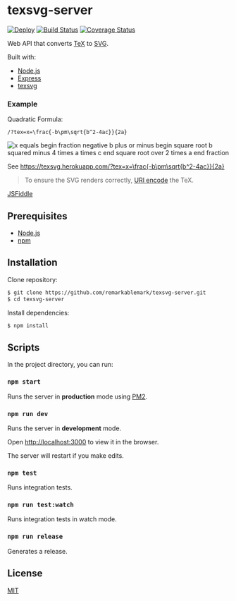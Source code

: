 # texsvg-server

[![Deploy](https://www.herokucdn.com/deploy/button.svg)](https://heroku.com/deploy)
[![Build Status](https://travis-ci.org/remarkablemark/texsvg-server.svg?branch=master)](https://travis-ci.org/remarkablemark/texsvg-server)
[![Coverage Status](https://coveralls.io/repos/github/remarkablemark/texsvg-server/badge.svg?branch=master)](https://coveralls.io/github/remarkablemark/texsvg-server?branch=master)

Web API that converts [TeX](https://en.wikipedia.org/wiki/TeX) to [SVG](https://en.wikipedia.org/wiki/Scalable_Vector_Graphics).

Built with:

- [Node.js](https://nodejs.org/en/)
- [Express](https://expressjs.com/)
- [texsvg](https://www.npmjs.com/package/texsvg)

### Example

Quadratic Formula:

```
/?tex=x=\frac{-b\pm\sqrt{b^2-4ac}}{2a}
```

![x equals begin fraction negative b plus or minus begin square root b squared minus 4 times a times c end square root over 2 times a end fraction](https://texsvg.herokuapp.com/?tex=x=\frac{-b\pm\sqrt{b^2-4ac}}{2a} 'Quadratic Formula')

See https://texsvg.herokuapp.com/?tex=x=\frac{-b\pm\sqrt{b^2-4ac}}{2a}

> To ensure the SVG renders correctly, [URI encode](https://meyerweb.com/eric/tools/dencoder/) the TeX.

[JSFiddle](https://jsfiddle.net/remarkablemark/1k7t6s9o/)

## Prerequisites

- [Node.js](https://nodejs.org/en/)
- [npm](https://www.npmjs.com/get-npm)

## Installation

Clone repository:

```sh
$ git clone https://github.com/remarkablemark/texsvg-server.git
$ cd texsvg-server
```

Install dependencies:

```sh
$ npm install
```

## Scripts

In the project directory, you can run:

### `npm start`

Runs the server in **production** mode using [PM2](https://github.com/Unitech/pm2).

### `npm run dev`

Runs the server in **development** mode.

Open [http://localhost:3000](http://localhost:3000) to view it in the browser.

The server will restart if you make edits.

### `npm test`

Runs integration tests.

### `npm run test:watch`

Runs integration tests in watch mode.

### `npm run release`

Generates a release.

## License

[MIT](LICENSE)
